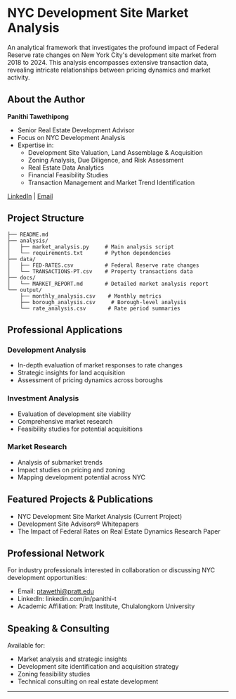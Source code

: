 # NYC Development Site Market Analysis

An analytical framework that investigates the profound impact of Federal Reserve rate changes on New York City's development site market from 2018 to 2024. This analysis encompasses extensive transaction data, revealing intricate relationships between pricing dynamics and market activity.

## About the Author
**Panithi Tawethipong**  
- Senior Real Estate Development Advisor  
- Focus on NYC Development Analysis  
- Expertise in:  
  - Development Site Valuation, Land Assemblage & Acquisition  
  - Zoning Analysis, Due Diligence, and Risk Assessment  
  - Real Estate Data Analytics  
  - Financial Feasibility Studies  
  - Transaction Management and Market Trend Identification  

[LinkedIn](linkedin.com/in/panithi-t) | [Email](ptawethi@pratt.edu)  

## Project Structure

```
├── README.md
├── analysis/
│   ├── market_analysis.py     # Main analysis script
│   └── requirements.txt       # Python dependencies
├── data/
│   ├── FED-RATES.csv          # Federal Reserve rate changes
│   └── TRANSACTIONS-PT.csv    # Property transactions data
├── docs/
│   └── MARKET_REPORT.md       # Detailed market analysis report
└── output/
    ├── monthly_analysis.csv    # Monthly metrics
    ├── borough_analysis.csv     # Borough-level analysis
    └── rate_analysis.csv       # Rate period summaries
```

## Professional Applications

### Development Analysis
- In-depth evaluation of market responses to rate changes
- Strategic insights for land acquisition
- Assessment of pricing dynamics across boroughs

### Investment Analysis
- Evaluation of development site viability
- Comprehensive market research
- Feasibility studies for potential acquisitions

### Market Research
- Analysis of submarket trends
- Impact studies on pricing and zoning
- Mapping development potential across NYC

## Featured Projects & Publications
- NYC Development Site Market Analysis (Current Project)
- Development Site Advisors® Whitepapers
- The Impact of Federal Rates on Real Estate Dynamics Research Paper

## Professional Network
For industry professionals interested in collaboration or discussing NYC development opportunities:  
- Email: ptawethi@pratt.edu  
- LinkedIn: linkedin.com/in/panithi-t  
- Academic Affiliation: Pratt Institute, Chulalongkorn University  

## Speaking & Consulting
Available for:  
- Market analysis and strategic insights  
- Development site identification and acquisition strategy  
- Zoning feasibility studies  
- Technical consulting on real estate development  

--- 
